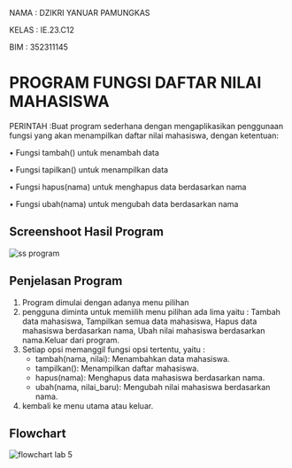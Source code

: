 NAMA  : DZIKRI YANUAR PAMUNGKAS

KELAS  : IE.23.C12

BIM  : 352311145

# PROGRAM FUNGSI DAFTAR NILAI MAHASISWA

PERINTAH :Buat program sederhana dengan mengaplikasikan penggunaan fungsi
yang akan menampilkan daftar nilai mahasiswa, dengan ketentuan:

• Fungsi tambah() untuk menambah data

• Fungsi tapilkan() untuk menampilkan data

• Fungsi hapus(nama) untuk menghapus data berdasarkan nama

• Fungsi ubah(nama) untuk mengubah data berdasarkan nama


## Screenshoot Hasil Program

![ss program](https://github.com/user-attachments/assets/e545643c-a437-430f-b40e-855a97d5c002)

## Penjelasan Program

1. Program dimulai dengan adanya menu pilihan
2. pengguna diminta untuk memiilih menu pilihan ada lima yaitu : Tambah data mahasiswa, Tampilkan semua data mahasiswa, Hapus data mahasiswa berdasarkan nama, Ubah nilai mahasiswa berdasarkan nama.Keluar dari program.
3. Setiap opsi memanggil fungsi opsi tertentu, yaitu :
   - tambah(nama, nilai): Menambahkan data mahasiswa.
   - tampilkan(): Menampilkan daftar mahasiswa.
   - hapus(nama): Menghapus data mahasiswa berdasarkan nama.
   - ubah(nama, nilai_baru): Mengubah nilai mahasiswa berdasarkan nama.
4. kembali ke menu utama atau keluar.

## Flowchart 

![flowchart lab 5](https://github.com/user-attachments/assets/8997f0ee-4b50-4770-abcb-bf0d5b63f293)



